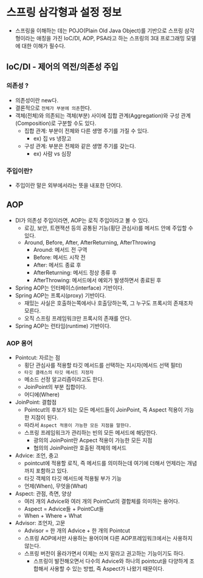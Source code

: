 # 스프링 삼각형과 설정 정보

- 스프링을 이해하는 데는 POJO(Plain Old Java Object)를 기반으로 스프링 삼각형이라는 애칭을 가진 IoC/DI, AOP, PSA라고 하는 스프링의 3대 프로그래밍 모델에 대한 이해가 필수다.

## IoC/DI - 제어의 역전/의존성 주입

### 의존성 ?
- 의존성이란 new다.
- 결론적으로 `전체가 부분에 의존`한다.
- 객체(전체)와 의존되는 객체(부분) 사이에 집합 관계(Aggregation)와 구성 관계(Composition)로 구분할 수도 있다.
  - 집합 관계: 부분이 전체와 다른 생명 주기를 가질 수 있다.
    - ex) 집 vs 냉장고
  - 구성 관계: 부분은 전체와 같은 생명 주기를 갖는다.
    - ex) 사람 vs 심장


### 주입이란?
- 주입이란 말은 외부에서라는 뜻을 내포한 단어다.

## AOP
- DI가 의존성 주입이라면, AOP는 로직 주입이라고 볼 수 있다.
  - 로깅, 보안, 트랜잭션 등의 공통된 기능(횡단 관심사)를 메서드 안에 주입할 수 있다.
  - Around, Before, After, AfterReturning, AfterThrowing
    - Around: 메서드 전 구역
    - Before: 메서드 시작 전
    - After: 메서드 종료 후
    - AfterReturning: 메서드 정상 종류 후
    - AfterThrowing: 메서드에서 예외가 발생하면서 종료된 후
- Spring AOP는 인터페이스(interface) 기반이다.
- Spring AOP는 프록시(proxy) 기반이다.
  - 재밌는 사실은 호출하는쪽에서나 호출당하는쪽, 그 누구도 프록시의 존재조차 모른다.
  - 오직 스프링 프레임워크만 프록시의 존재를 안다.
- Spring AOP는 런타임(runtime) 기반이다.

### AOP 용어
- Pointcut: 자르는 점
  - 횡단 관심사를 적용할 타깃 메서드를 선택하는 지시자(메서드 선택 필터)
  - `타깃 클래스의 타깃 메서드 지정자`
  - 메소드 선정 알고리즘이라고도 한다.
  - JoinPoint의 부분 집합이다.
  - 어디에(Where)
- JoinPoint: 결합점
  - Pointcut의 후보가 되는 모든 메서드들이 JoinPoint, 즉 Aspect 적용이 가능한 지점이 된다.
  - 따라서 `Aspect 적용이 가능한 모든 지점을 말한다.`
  - 스프링 프레임워크가 관리하는 빈의 모든 메서드에 해당한다.
    - 광의의 JoinPoint란 Acpect 적용이 가능한 모든 지점
    - 협의의 JoinPoint란 호출된 객체의 메서드
- Advice: 조언, 충고
  - pointcut에 적용할 로직, 즉 메서드를 의미하는데 여기에 더해서 언제라는 개념까지 포함하고 있다.
  - 타깃 객체의 타깃 메서드에 적용될 부가 기능
  - 언제(When), 무엇을(What)
- Aspect: 관점, 측면, 양상
  - 여러 개의 Advice와 여러 개의 PointCut의 결합체를 의미하는 용어다.
  - Aspect = Advice들 + PointCut들
  - When + Where + What
- Advisor: 조언자, 고문
  - Advisor = 한 개의 Advice + 한 개의 Pointcut
  - 스프링 AOP에서만 사용하는 용어이며 다른 AOP프레임워크에서는 사용하지 않는다.
  - 스프링 버전이 올라가면서 이제는 쓰지 말라고 권고하는 기능이기도 하다.
    - 스프링이 발전해오면서 다수의 Advice와 하나의 pointcut을 다양하게 조합해서 사용할 수 있는 방법, 즉 Aspect가 나왔기 때문이다.
